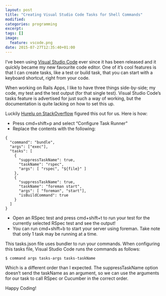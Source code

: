 ```yaml
---
layout: post
title: "Creating Visual Studio Code Tasks for Shell Commands"
modified:
categories: programming
excerpt:
tags: []
image:
  feature: vscode.png
date: 2015-07-27T12:35:40+01:00
---
```


I’ve been using [Visual Studio Code](https://code.visualstudio.com) ever since it has been released and it quickly became my new favourite code editor. One of it’s cool features is that I can create tasks, like a test or build task, that you can start with a keyboard shortcut, right from your code.

When working on Rails Apps, I like to have three things side-by-side; my code, my test and the test output (for that single test).
Visual Studio Code’s tasks feature is advertised for just such a way of working, but the documentation is quite lacking on how to set this up.

Luckily [Hurelu on StackOverflow](http://stackoverflow.com/a/30419250/2814830) figured this out for us. Here is how:

 * Press cmd+shift+p and select “Configure Task Runner"
 * Replace the contents with the following:

```
{
  "command": "bundle",
  "args": ["exec"],
  "tasks": [
    {
      "suppressTaskName": true,
      "taskName": "rspec",
      "args": [ "rspec", "${file}" ]
    },
    {
      "suppressTaskName": true,
      "taskName": "foreman start",
      "args": [ "foreman", "start"],
      "isBuildCommand": true
    }
  ]
}
```

 * Open an RSpec test and press cmd+shift+t to run your test for the currently selected RSpec test and see the output!
 * You can run cmd+shift+b to start your server using foreman. Take note that only 1 task may be running at a time.

This tasks.json file uses bundler to run your commands. When configuring this tasks file, Visual Studio Code runs the commands as follows:

    $ command args tasks-args tasks-taskName

Which is a different order than I expected. The suppressTaskName option doesn’t send the taskName as an argument, so we can use the arguments for our task to call RSpec or Cucumber in the correct order.

Happy Coding!
